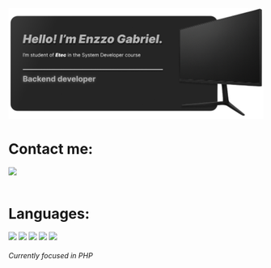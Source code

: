 <img src="InfoEnzzoGit.png"/>

<h1>Contact me:</h1>

<div align="left">
  <a href="https://www.instagram.com/eznzzoz/"><img src="https://cdn.brandfetch.io/ido5G85nya/w/800/h/800/theme/light/symbol.png?c=1dxbfHSJFAPEGdCLU4o5B" height="35px"/></a>
</div>

<br>

<h1>Languages:</h1>
<div align="left">
<img src="https://cdn.jsdelivr.net/gh/devicons/devicon@latest/icons/csharp/csharp-original.svg" height="40px"/>
<img src="https://cdn.jsdelivr.net/gh/devicons/devicon@latest/icons/html5/html5-original.svg" height="40px"/>
<img src="https://cdn.jsdelivr.net/gh/devicons/devicon@latest/icons/css3/css3-original.svg" height="40px"/>
<img src="https://cdn.jsdelivr.net/gh/devicons/devicon@latest/icons/mysql/mysql-original-wordmark.svg" height="40px"/>
<img src="https://cdn.jsdelivr.net/gh/devicons/devicon@latest/icons/php/php-original.svg" height="40px"/>
</div>

<h6> Currently focused in PHP </h6>
